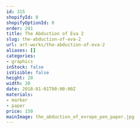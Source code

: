 ```yaml
---
id: 315
shopifyId: 0
shopifyOptionId: 0
order: 241
title: The Abduction of Eva 2
slug: the-abduction-of-eva-2
url: art-works/the-abduction-of-eva-2
aliases: []
categories:
- graphics
inStock: false
isVisible: false
height: 20
width: 20
date: 2018-01-01T00:00:00Z
materials:
- marker
- paper
price: 150
mainImage: the_abduction_of_evrope_pen_paper.jpg
---
```

